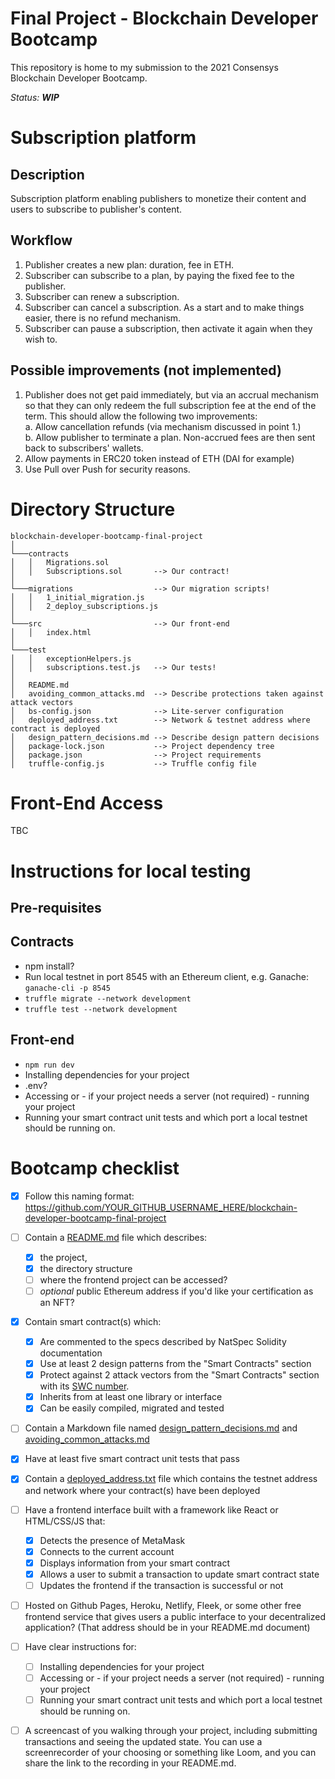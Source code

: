 # Final Project - Blockchain Developer Bootcamp

This repository is home to my submission to the 2021 Consensys Blockchain Developer Bootcamp.  

*Status: **WIP***

# Subscription platform

## Description

Subscription platform enabling publishers to monetize their content and users to subscribe to publisher's content.  

## Workflow  
  1. Publisher creates a new plan: duration, fee in ETH.
  2. Subscriber can subscribe to a plan, by paying the fixed fee to the publisher.
  3. Subscriber can renew a subscription.
  4. Subscriber can cancel a subscription. As a start and to make things easier, there is no refund mechanism.
  5. Subscriber can pause a subscription, then activate it again when they wish to.

## Possible improvements (not implemented)
  1. Publisher does not get paid immediately, but via an accrual mechanism so that they can only redeem the full subscription fee at the end of the term. This should allow the following two improvements:  
     a. Allow cancellation refunds (via mechanism discussed in point 1.)  
     b. Allow publisher to terminate a plan. Non-accrued fees are then sent back to subscribers' wallets.
  2. Allow payments in ERC20 token instead of ETH (DAI for example)
  3. Use Pull over Push for security reasons.
   
# Directory Structure

```
blockchain-developer-bootcamp-final-project
│   
└───contracts
│   │   Migrations.sol
│   │   Subscriptions.sol       --> Our contract!
│   
└───migrations                  --> Our migration scripts!
│   │   1_initial_migration.js
│   │   2_deploy_subscriptions.js
│
└───src                         --> Our front-end
│   │   index.html
│   
└───test
│   │   exceptionHelpers.js
│   │   subscriptions.test.js   --> Our tests!
│
│   README.md
│   avoiding_common_attacks.md  --> Describe protections taken against attack vectors
│   bs-config.json              --> Lite-server configuration
│   deployed_address.txt        --> Network & testnet address where contract is deployed
│   design_pattern_decisions.md --> Describe design pattern decisions
│   package-lock.json           --> Project dependency tree
│   package.json                --> Project requirements
│   truffle-config.js           --> Truffle config file
```

# Front-End Access

TBC

# Instructions for local testing

## Pre-requisites

## Contracts
 - npm install?
 - Run local testnet in port 8545 with an Ethereum client, e.g. Ganache: `ganache-cli -p 8545`
 - `truffle migrate --network development`
 - `truffle test --network development`

## Front-end
 - `npm run dev`
 - Installing dependencies for your project 
 - .env?
 - Accessing or - if your project needs a server (not required) - running your project
 - Running your smart contract unit tests and which port a local testnet should be running on.


# Bootcamp checklist

- [x] Follow this naming format: https://github.com/YOUR_GITHUB_USERNAME_HERE/blockchain-developer-bootcamp-final-project
  
- [ ] Contain a [README.md](.README.md) file which describes:
  - [x] the project, 
  - [x] the directory structure 
  - [ ] where the frontend project can be accessed? 
  - [ ] *optional* public Ethereum address if you'd like your certification as an NFT?
  
- [x] Contain smart contract(s) which:
  - [x] Are commented to the specs described by NatSpec Solidity documentation
  - [x] Use at least 2 design patterns from the "Smart Contracts" section
  - [x] Protect against 2 attack vectors from the "Smart Contracts" section with its [SWC number](https://swcregistry.io/). 
  - [x] Inherits from at least one library or interface
  - [x] Can be easily compiled, migrated and tested
  
- [ ] Contain a Markdown file named [design_pattern_decisions.md](./design_pattern_decisions.md) and [avoiding_common_attacks.md](/avoiding_common_attacks.md)

- [x] Have at least five smart contract unit tests that pass

- [x] Contain a [deployed_address.txt](./deployed_address.txt) file which contains the testnet address and network where your contract(s) have been deployed
  
- [ ] Have a frontend interface built with a framework like React or HTML/CSS/JS that:
  - [x] Detects the presence of MetaMask
  - [x] Connects to the current account
  - [x] Displays information from your smart contract
  - [x] Allows a user to submit a transaction to update smart contract state
  - [ ] Updates the frontend if the transaction is successful or not
  
- [ ] Hosted on Github Pages, Heroku, Netlify, Fleek, or some other free frontend service that gives users a public interface to your decentralized application? (That address should be in your README.md document)

- [ ] Have clear instructions for: 
  - [ ] Installing dependencies for your project 
  - [ ] Accessing or - if your project needs a server (not required) - running your project
  - [ ] Running your smart contract unit tests and which port a local testnet should be running on. 
  
- [ ] A screencast of you walking through your project, including submitting transactions and seeing the updated state. You can use a screenrecorder of your choosing or something like Loom, and you can share the link to the recording in your README.md.
